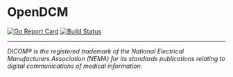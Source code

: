# OpenDCM

[![Go Report Card](https://goreportcard.com/badge/github.com/b71729/opendcm)](https://goreportcard.com/report/github.com/b71729/opendcm) [![Build Status](https://travis-ci.org/b71729/opendcm.svg?branch=master)](https://travis-ci.org/b71729/opendcm)




---

_DICOM® is the registered trademark of the National Electrical Manufacturers Association (NEMA) for its standards publications relating to digital communications of medical information._
